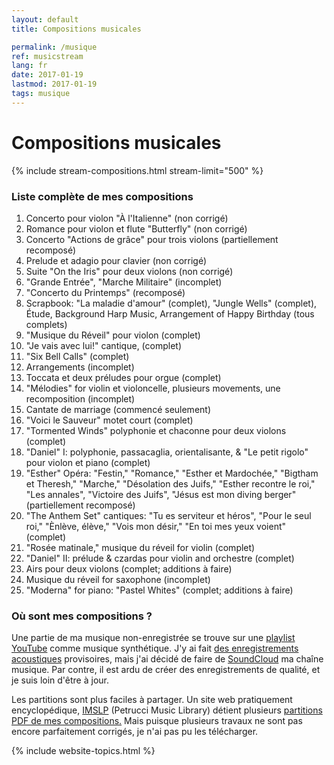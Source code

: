 ```yaml
---
layout: default
title: Compositions musicales

permalink: /musique
ref: musicstream
lang: fr
date: 2017-01-19
lastmod: 2017-01-19
tags: musique
---
```

<div class="page-feed">
  <h1>Compositions musicales</h1>

  {% include stream-compositions.html stream-limit="500" %}

  <h3>Liste complète de mes compositions</h3>
  <ol>
    <li>Concerto pour violon "À l'Italienne" (non corrigé)</li>
    <li>Romance pour violon et flute "Butterfly" (non corrigé)</li>
    <li>Concerto "Actions de grâce" pour trois violons (partiellement recomposé)</li>
    <li>Prelude et adagio pour clavier (non corrigé)</li>
    <li>Suite "On the Iris" pour deux violons (non corrigé)</li>
    <li>"Grande Entrée", "Marche Militaire" (incomplet)</li>
    <li>"Concerto du Printemps" (recomposé)</li>
    <li>Scrapbook: "La maladie d'amour" (complet), "Jungle Wells" (complet), Étude, Background Harp Music, Arrangement of Happy Birthday (tous complets)</li>
    <li>"Musique du Réveil" pour violon (complet)</li>
    <li>"Je vais avec lui!" cantique, (complet)</li>
    <li>"Six Bell Calls" (complet)</li>
    <li>Arrangements (incomplet)</li>
    <li>Toccata et deux préludes pour orgue (complet)</li>
    <li>"Mélodies" for violin et violoncelle, plusieurs movements, une recomposition (incomplet)</li>
    <li>Cantate de marriage (commencé seulement)</li>
    <li>"Voici le Sauveur" motet court (complet)</li>
    <li>"Tormented Winds" polyphonie et chaconne pour deux violons (complet)</li>
    <li>"Daniel" I: polyphonie, passacaglia, orientalisante, & "Le petit rigolo" pour violon et piano (complet)</li>
    <li>"Esther" Opéra: "Festin," "Romance," "Esther et Mardochée," "Bigtham et Theresh," "Marche," "Désolation des Juifs," "Esther recontre le roi," "Les annales", "Victoire des Juifs", "Jésus est mon diving berger" (partiellement recomposé)</li>
    <li>"The Anthem Set" cantiques: "Tu es serviteur et héros", "Pour le seul roi," "Ènlève, élève," "Vois mon désir," "En toi mes yeux voient" (complet)</li>
    <li>"Rosée matinale," musique du réveil for violin (complet)</li>
    <li>"Daniel" II: prélude & czardas pour violin and orchestre (complet)</li>
    <li>Airs pour deux violons (complet; additions à faire)</li>
    <li>Musique du réveil for saxophone (incomplet)</li>
    <li>"Moderna" for piano: "Pastel Whites" (complet; additions à faire)</li>
  </ol>
  
  <h3>Où sont mes compositions ?</h3>
  <p>Une partie de ma musique non-enregistrée se trouve sur une <a href="https://www.youtube.com/playlist?list=PLq7M1cOtTjn1BImrylaY0UZBiIeZLwCFj" target="_new">playlist YouTube</a> comme musique synthétique. J'y ai fait <a href="https://www.youtube.com/playlist?list=PLq7M1cOtTjn1R6N4nmiBULc8Qnh3toCkW" target="_new">des enregistrements acoustiques</a> provisoires, mais j'ai décidé de faire de <a href="https://soundcloud.com/denisglabrecque" target="_new">SoundCloud</a> ma chaîne musique. Par contre, il est ardu de créer des enregistrements de qualité, et je suis loin d'être à jour.</p>
  <p>Les partitions sont plus faciles à partager. Un site web pratiquement encyclopédique, <a href="http://www.imslp.org/wiki/User:D.g.lab.">IMSLP</a> (Petrucci Music Library) détient plusieurs <a href="http://www.imslp.org/wiki/User:D.g.lab." target="_new">partitions PDF de mes compositions.</a> Mais puisque plusieurs travaux ne sont pas encore parfaitement corrigés, je n'ai pas pu les télécharger.</p>
 
  {% include website-topics.html %}

</div>
